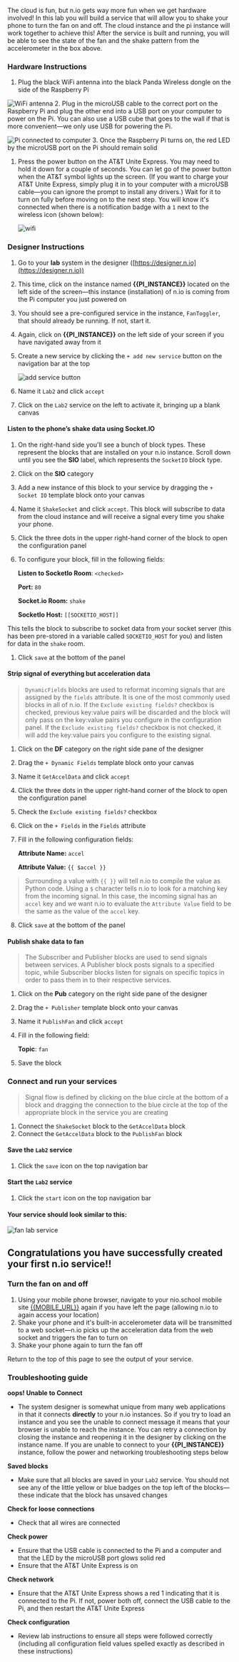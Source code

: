 The cloud is fun, but n.io gets way more fun when we get hardware involved! In this lab you will build a service that will allow you to shake your phone to turn the fan on and off. The cloud instance and the pi instance will work together to achieve this! After the service is built and running, you will be able to see the state of the fan and the shake pattern from the accelerometer in the box above.

### Hardware Instructions
1. Plug the black WiFi antenna into the black Panda Wireless dongle on the side of the Raspberry Pi

![WiFi antenna](./img/instructions/panda.jpg)
2. Plug in the microUSB cable to the correct port on the Raspberry Pi and plug the other end into a USB port on your computer to power on the Pi. You can also use a USB cube that goes to the wall if that is more convenient—we only use USB for powering the Pi.


![Pi connected to computer](./img/instructions/pi.jpg)
3. Once the Raspberry Pi turns on, the red LED by the microUSB port on the Pi should remain solid

1. Press the power button on the AT&T Unite Express. You may need to hold it down for a couple of seconds. You can let go of the power button when the AT&T symbol lights up the screen. (If you want to charge your AT&T Unite Express, simply plug it in to your computer with a microUSB cable—you can ignore the prompt to install any drivers.) Wait for it to turn on fully before moving on to the next step. You will know it's connected when there is a notification badge with a `1` next to the wireless icon (shown below):

     ![wifi](./img/instructions/att-express.png)
     <!-- Add up close image of screen -> image of one device connected -->

### Designer Instructions
1. Go to your **lab** system in the designer ([https://designer.n.io](https://designer.n.io))
1. This time, click on the instance named **{{PI_INSTANCE}}** located on the left side of the screen—this instance (installation) of n.io is coming from the Pi computer you just powered on
1. You should see a pre-configured service in the instance, `FanToggler`, that should already be running. If not, start it.
1. Again, click on **{{PI_INSTANCE}}** on the left side of your screen if you have navigated away from it
1. Create a new service by clicking the `+ add new service` button on the navigation bar at the top

     ![add service button](./img/instructions/add-service.png)

1. Name it `Lab2` and click `accept`
1. Click on the `Lab2` service on the left to activate it, bringing up a blank canvas

#### Listen to the phone’s shake data using Socket.IO

1. On the right-hand side you'll see a bunch of block types. These represent the blocks that are installed on your n.io instance. Scroll down until you see the **SIO** label, which represents the `SocketIO` block type.
1. Click on the **SIO** category
1. Add a new instance of this block to your service by dragging the `+ Socket IO` template block onto your canvas
1. Name it `ShakeSocket` and click `accept`. This block will subscribe to data from the cloud instance and will receive a signal every time you shake your phone.

1. Click the three dots in the upper right-hand corner of the block to open the configuration panel

1. To configure your block, fill in the following fields:

     **Listen to SocketIo Room**: `<checked>`

     **Port:** `80`

     **Socket.io Room:** `shake`

     **SocketIo Host:** `[[SOCKETIO_HOST]]`

  This tells the block to subscribe to socket data from your socket server (this has been pre-stored in a variable called `SOCKETIO_HOST` for you) and listen for data in the `shake` room.

1. Click `save` at the bottom of the panel

#### Strip signal of everything but acceleration data
>`DynamicFields` blocks are used to reformat incoming signals that are assigned by the `fields` attribute. It is one of the most commonly used blocks in all of n.io. If the `Exclude existing fields?` checkbox is checked, previous key:value pairs will be discarded and the block will only pass on the key:value pairs you configure in the configuration panel. If the `Exclude existing fields?` checkbox is not checked, it will add the key:value pairs you configure to the existing signal.

  1. Click on the **DF** category on the right side pane of the designer
  1. Drag the `+ Dynamic Fields` template block onto your canvas
  1. Name it `GetAccelData` and click `accept`
  1. Click the three dots in the upper right-hand corner of the block to open the configuration panel
  1. Check the `Exclude existing fields?` checkbox
  1. Click on the `+ Fields` in the `Fields` attribute
  1. Fill in the following configuration fields:

       **Attribute Name:** `accel`

       **Attribute Value:** `{{ $accel }}`
  >Surrounding a value with `{{ }}` will tell n.io to compile the value as Python code. Using a `$` character tells n.io to look for a matching key from the incoming signal. In this case, the incoming signal has an `accel` key and we want n.io to evaluate the `Attribute Value` field to be the same as the value of the `accel` key.

  8. Click `save` at the bottom of the panel

#### Publish shake data to fan
>The Subscriber and Publisher blocks are used to send signals between services. A Publisher block posts signals to a specified topic, while Subscriber blocks listen for signals on specific topics in order to pass them in to their respective services.

  1. Click on the **Pub** category on the right side pane of the designer
  1. Drag the `+ Publisher` template block onto your canvas
  1. Name it `PublishFan` and click `accept`
  1. Fill in the following field:

       **Topic**: `fan`
  6. Save the block

### Connect and run your services
>Signal flow is defined by clicking on the blue circle at the bottom of a block and dragging the connection to the blue circle at the top of the appropriate block in the service you are creating

1. Connect the `ShakeSocket` block to the `GetAccelData` block
1. Connect the `GetAccelData` block to the `PublishFan` block

#### Save the `Lab2` service

1. Click the `save` icon on the top navigation bar

#### Start the `Lab2` service

1. Click the `start` icon on the top navigation bar

#### Your service should look similar to this:

![fan lab service](./img/instructions/fan-service.png)

## Congratulations you have successfully created your first n.io service!!

### Turn the fan on and off

1. Using your mobile phone browser, navigate to your nio.school mobile site [{{MOBILE_URL}}]({{MOBILE_URL}}) again if you have left the page (allowing n.io to again access your location)
1. Shake your phone and it's built-in accelerometer data will be transmitted to a web socket—n.io picks up the acceleration data from the web socket and triggers the fan to turn on
1. Shake your phone again to turn the fan off

Return to the top of this page to see the output of your service.

### Troubleshooting guide

**oops! Unable to Connect**
* The system designer is somewhat unique from many web applications in that it connects **directly** to your n.io instances. So if you try to load an instance and you see the unable to connect message it means that your browser is unable to reach the instance. You can retry a connection by closing the instance and reopening it in the designer by clicking on the instance name. If you are unable to connect to your **{{PI_INSTANCE}}** instance, follow the power and networking troubleshooting steps below

**Saved blocks**
* Make sure that all blocks are saved in your `Lab2` service. You should not see any of the little yellow or blue badges on the top left of the blocks—these indicate that the block has unsaved changes

**Check for loose connections**
* Check that all wires are connected

**Check power**
* Ensure that the USB cable is connected to the Pi and a computer and that the LED by the microUSB port glows solid red
* Ensure that the AT&T Unite Express is on

**Check network**
* Ensure that the AT&T Unite Express shows a red 1 indicating that it is connected to the Pi. If not, power both off, connect the USB cable to the Pi, and then restart the AT&T Unite Express

**Check configuration**
* Review lab instructions to ensure all steps were followed correctly (including all configuration field values spelled exactly as described in these instructions)
